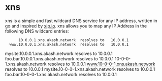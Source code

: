 # xns

xns is a simple and fast wildcard DNS service for any IP address, written in go and inspired by [xip.io](http://xip.io). xns allows you to map any IP Address in the following DNS wildcard entries:

          10.0.0.1.xns.akash.network  resolves to   10.0.0.1
      www.10.0.0.1.xns.akash.network  resolves to   10.0.0.1
   mysite.10.0.0.1.xns.akash.network  resolves to   10.0.0.1
  foo.bar.10.0.0.1.xns.akash.network  resolves to   10.0.0.1
          10-0-0-1.xns.akash.network  resolves to   10.0.0.1
      www.10-0-0-1.xns.akash.network  resolves to   10.0.0.1
   mysite.10-0-0-1.xns.akash.network  resolves to   10.0.0.1
  foo.bar.10-0-0-1.xns.akash.network  resolves to   10.0.0.1
